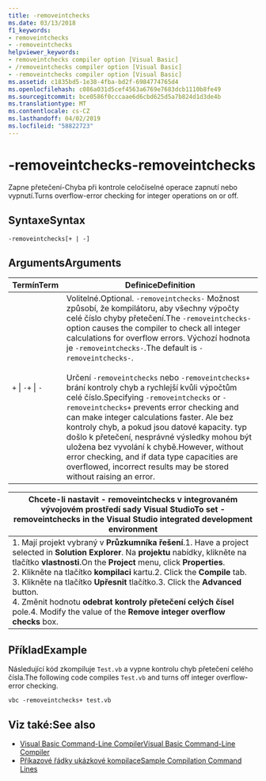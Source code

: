 ```yaml
---
title: -removeintchecks
ms.date: 03/13/2018
f1_keywords:
- removeintchecks
- -removeintchecks
helpviewer_keywords:
- removeintchecks compiler option [Visual Basic]
- /removeintchecks compiler option [Visual Basic]
- -removeintchecks compiler option [Visual Basic]
ms.assetid: c1835bd5-1e38-4fba-bd2f-6984774765d4
ms.openlocfilehash: c086a031d5cef4563a6769e7683dcb1110b8fe49
ms.sourcegitcommit: bce0586f0cccaae6d6cbd625d5a7b824d1d3de4b
ms.translationtype: MT
ms.contentlocale: cs-CZ
ms.lasthandoff: 04/02/2019
ms.locfileid: "58822723"
---
```

# <a name="-removeintchecks"></a><span data-ttu-id="a82f7-102">-removeintchecks</span><span class="sxs-lookup"><span data-stu-id="a82f7-102">-removeintchecks</span></span>
<span data-ttu-id="a82f7-103">Zapne přetečení-Chyba při kontrole celočíselné operace zapnutí nebo vypnutí.</span><span class="sxs-lookup"><span data-stu-id="a82f7-103">Turns overflow-error checking for integer operations on or off.</span></span>  
  
## <a name="syntax"></a><span data-ttu-id="a82f7-104">Syntaxe</span><span class="sxs-lookup"><span data-stu-id="a82f7-104">Syntax</span></span>  
  
```  
-removeintchecks[+ | -]  
```  
  
## <a name="arguments"></a><span data-ttu-id="a82f7-105">Arguments</span><span class="sxs-lookup"><span data-stu-id="a82f7-105">Arguments</span></span>  
  
|<span data-ttu-id="a82f7-106">Termín</span><span class="sxs-lookup"><span data-stu-id="a82f7-106">Term</span></span>|<span data-ttu-id="a82f7-107">Definice</span><span class="sxs-lookup"><span data-stu-id="a82f7-107">Definition</span></span>|  
|---|---|  
|<span data-ttu-id="a82f7-108">`+` &#124; `-`</span><span class="sxs-lookup"><span data-stu-id="a82f7-108">`+` &#124; `-`</span></span>|<span data-ttu-id="a82f7-109">Volitelné.</span><span class="sxs-lookup"><span data-stu-id="a82f7-109">Optional.</span></span> <span data-ttu-id="a82f7-110">`-removeintchecks-` Možnost způsobí, že kompilátoru, aby všechny výpočty celé číslo chyby přetečení.</span><span class="sxs-lookup"><span data-stu-id="a82f7-110">The `-removeintchecks-` option causes the compiler to check all integer calculations for overflow errors.</span></span> <span data-ttu-id="a82f7-111">Výchozí hodnota je `-removeintchecks-`.</span><span class="sxs-lookup"><span data-stu-id="a82f7-111">The default is `-removeintchecks-`.</span></span><br /><br /> <span data-ttu-id="a82f7-112">Určení `-removeintchecks` nebo `-removeintchecks+` brání kontroly chyb a rychlejší kvůli výpočtům celé číslo.</span><span class="sxs-lookup"><span data-stu-id="a82f7-112">Specifying `-removeintchecks` or `-removeintchecks+` prevents error checking and can make integer calculations faster.</span></span> <span data-ttu-id="a82f7-113">Ale bez kontroly chyb, a pokud jsou datové kapacity. typ došlo k přetečení, nesprávné výsledky mohou být uložena bez vyvolání k chybě.</span><span class="sxs-lookup"><span data-stu-id="a82f7-113">However, without error checking, and if data type capacities are overflowed, incorrect results may be stored without raising an error.</span></span>|  
  
|<span data-ttu-id="a82f7-114">Chcete-li nastavit - removeintchecks v integrovaném vývojovém prostředí sady Visual Studio</span><span class="sxs-lookup"><span data-stu-id="a82f7-114">To set -removeintchecks in the Visual Studio integrated development environment</span></span>|  
|---|  
|<span data-ttu-id="a82f7-115">1.  Mají projekt vybraný v **Průzkumníka řešení**.</span><span class="sxs-lookup"><span data-stu-id="a82f7-115">1.  Have a project selected in **Solution Explorer**.</span></span> <span data-ttu-id="a82f7-116">Na **projektu** nabídky, klikněte na tlačítko **vlastnosti**.</span><span class="sxs-lookup"><span data-stu-id="a82f7-116">On the **Project** menu, click **Properties**.</span></span> <br /><span data-ttu-id="a82f7-117">2.  Klikněte na tlačítko **kompilaci** kartu.</span><span class="sxs-lookup"><span data-stu-id="a82f7-117">2.  Click the **Compile** tab.</span></span><br /><span data-ttu-id="a82f7-118">3.  Klikněte na tlačítko **Upřesnit** tlačítko.</span><span class="sxs-lookup"><span data-stu-id="a82f7-118">3.  Click the **Advanced** button.</span></span><br /><span data-ttu-id="a82f7-119">4.  Změnit hodnotu **odebrat kontroly přetečení celých čísel** pole.</span><span class="sxs-lookup"><span data-stu-id="a82f7-119">4.  Modify the value of the **Remove integer overflow checks** box.</span></span>|  
  
## <a name="example"></a><span data-ttu-id="a82f7-120">Příklad</span><span class="sxs-lookup"><span data-stu-id="a82f7-120">Example</span></span>  
 <span data-ttu-id="a82f7-121">Následující kód zkompiluje `Test.vb` a vypne kontrolu chyb přetečení celého čísla.</span><span class="sxs-lookup"><span data-stu-id="a82f7-121">The following code compiles `Test.vb` and turns off integer overflow-error checking.</span></span>  
  
```console
vbc -removeintchecks+ test.vb  
```  
  
## <a name="see-also"></a><span data-ttu-id="a82f7-122">Viz také:</span><span class="sxs-lookup"><span data-stu-id="a82f7-122">See also</span></span>

- [<span data-ttu-id="a82f7-123">Visual Basic Command-Line Compiler</span><span class="sxs-lookup"><span data-stu-id="a82f7-123">Visual Basic Command-Line Compiler</span></span>](../../../visual-basic/reference/command-line-compiler/index.md)
- [<span data-ttu-id="a82f7-124">Příkazové řádky ukázkové kompilace</span><span class="sxs-lookup"><span data-stu-id="a82f7-124">Sample Compilation Command Lines</span></span>](../../../visual-basic/reference/command-line-compiler/sample-compilation-command-lines.md)
